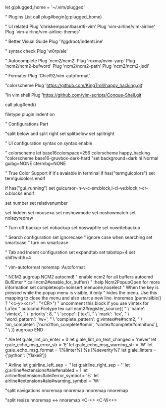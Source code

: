 let g:plugged_home = '~/.vim/plugged'

" Plugins List
call plug#begin(g:plugged_home)

  " UI related
  Plug 'chriskempson/base16-vim'
  Plug 'vim-airline/vim-airline'
  Plug 'vim-airline/vim-airline-themes'

  " Better Visual Guide
  Plug 'Yggdroot/indentLine'

  " syntax check
  Plug 'w0rp/ale'

  " Autocomplete
  Plug 'ncm2/ncm2'
  Plug 'roxma/nvim-yarp'
  Plug 'ncm2/ncm2-bufword'
  Plug 'ncm2/ncm2-path'
  Plug 'ncm2/ncm2-jedi'

  " Formater
  Plug 'Chiel92/vim-autoformat'

  "colorscheme
  Plug 'https://github.com/KingTroll/happy_hacking.git'

  "In vim shell
  Plug 'https://github.com/vim-scripts/Conque-Shell.git'

call plug#end()

filetype plugin indent on

" Configurations Part

"split below and split right
set splitbelow
set splitright

" UI configuration
syntax on
syntax enable

" colorscheme
let base16colorspace=256
colorscheme happy_hacking
"colorscheme base16-gruvbox-dark-hard
"set background=dark
hi Normal guibg=NONE ctermbg=NONE

" True Color Support if it's avaiable in terminal
if has("termguicolors")
    set termguicolors
endif

if has("gui_running")
  set guicursor=n-v-c-sm:block,i-ci-ve:block,r-cr-o:blocks
endif

set number
set relativenumber

set hidden
set mouse=a
set noshowmode
set noshowmatch
set nolazyredraw

" Turn off backup
set nobackup
set noswapfile
set nowritebackup

" Search configuration
set ignorecase                    " ignore case when searching
set smartcase                     " turn on smartcase

" Tab and Indent configuration
set expandtab
set tabstop=4
set shiftwidth=4

" vim-autoformat
noremap <F3> :Autoformat<CR>

" NCM2
augroup NCM2
  autocmd!
  " enable ncm2 for all buffers
  autocmd BufEnter * call ncm2#enable_for_buffer()
  " :help Ncm2PopupOpen for more information
  set completeopt=noinsert,menuone,noselect
  " When the <Enter> key is pressed while the popup menu is visible, it only
  " hides the menu. Use this mapping to close the menu and also start a new line.
  inoremap <expr> <CR> (pumvisible() ? "\<c-y>\<cr>" : "\<CR>")
  " uncomment this block if you use vimtex for LaTex
  " autocmd Filetype tex call ncm2#register_source({
  "           \ 'name': 'vimtex',
  "           \ 'priority': 8,
  "           \ 'scope': ['tex'],
  "           \ 'mark': 'tex',
  "           \ 'word_pattern': '\w+',
  "           \ 'complete_pattern': g:vimtex#re#ncm2,
  "           \ 'on_complete': ['ncm2#on_complete#omni', 'vimtex#complete#omnifunc'],
  "           \ })
augroup END

" Ale
let g:ale_lint_on_enter = 0
let g:ale_lint_on_text_changed = 'never'
let g:ale_echo_msg_error_str = 'E'
let g:ale_echo_msg_warning_str = 'W'
let g:ale_echo_msg_format = '[%linter%] %s [%severity%]'
let g:ale_linters = {'python': ['flake8']}

" Airline
let g:airline_left_sep  = ''
let g:airline_right_sep = ''
let g:airline#extensions#ale#enabled = 1
let airline#extensions#ale#error_symbol = 'E:'
let airline#extensions#ale#warning_symbol = 'W:'

"split navigations
nnoremap <C-J> <C-W><C-J>
nnoremap <C-K> <C-W><C-K>
nnoremap <C-L> <C-W><C-L>
nnoremap <C-H> <C-W><C-H>

"split resize
nnoremap <C--> <C-W><->
nnoremap <C-+> <C-W<+>
